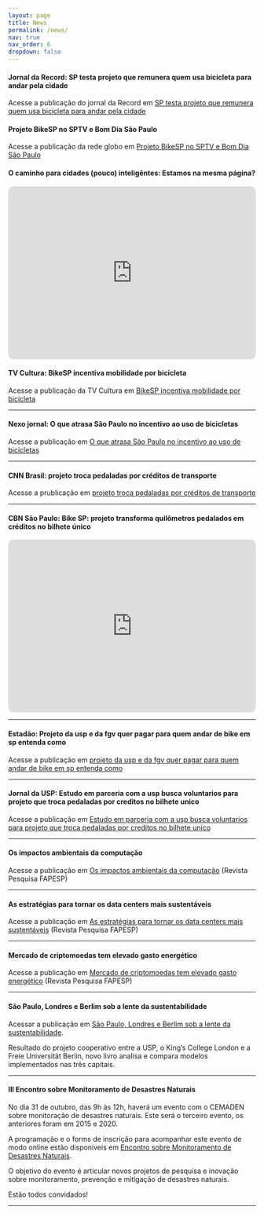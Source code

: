 ```yaml
---
layout: page
title: News
permalink: /news/
nav: true
nav_order: 6
dropdown: false
---
```



#### Jornal da Record: SP testa projeto que remunera quem usa bicicleta para andar pela cidade

Acesse a publicação do jornal da Record em [SP testa projeto que remunera quem usa bicicleta para andar pela cidade](https://www.youtube.com/watch?v=rNxzJedo5Ho) 

#### Projeto BikeSP no SPTV e Bom Dia São Paulo

Acesse a publicação da rede globo em [Projeto BikeSP no SPTV e Bom Dia São Paulo](https://www.youtube.com/watch?v=mtpHS-gHj1A)


#### O caminho para cidades (pouco) inteligêntes: Estamos na mesma página? 

<iframe style="border-radius:12px" src="https://open.spotify.com/embed/episode/21pK7KYOF2H8ZWyZhryxhc" width="100%" height="352" frameBorder="0" allowfullswfullscreen="" allow="autoplay; clipboard-write; encrypted-media; fullscreen; picture-in-picture" loading="lazy"></iframe>


#### TV Cultura: BikeSP incentiva mobilidade por bicicleta

Acesse a publicação da TV Cultura em [BikeSP incentiva mobilidade por bicicleta](https://www.youtube.com/live/0qzTvdDsmjI?si=hCTFkdmKTbksHKTT&t=658)

---

#### Nexo jornal: O que atrasa São Paulo no incentivo ao uso de bicicletas

Acesse a publicação em [O que atrasa São Paulo no incentivo ao uso de bicicletas](https://www.nexojornal.com.br/expresso/2025/06/20/bicicleta-bike-sao-paulo-incentivo)

---

#### CNN Brasil: projeto troca pedaladas por créditos de transporte

Acesse a prublicação em [projeto troca pedaladas por créditos de transporte](https://www.youtube.com/live/cHOxiSIyN4c?t=3899s)

---

#### CBN São Paulo: Bike SP: projeto transforma quilômetros pedalados em créditos no bilhete único

<iframe style="border-radius:12px" src="https://open.spotify.com/embed/episode/3R7JuoQfMUCb6w1tlK6n2C?utm_source=generator" width="100%" height="352" frameBorder="0" allowfullscreen="" allow="autoplay; clipboard-write; encrypted-media; fullscreen; picture-in-picture" loading="lazy"></iframe>

---

#### Estadão: Projeto da usp e da fgv quer pagar para quem andar de bike em sp entenda como

Acesse a publicação em [projeto da usp e da fgv quer pagar para quem andar de bike em sp entenda como](https://www.estadao.com.br/sao-paulo/projeto-da-usp-e-da-fgv-quer-pagar-para-quem-andar-de-bike-em-sp-entenda-como/)

---

#### Jornal da USP: Estudo em parceria com a usp busca voluntarios para projeto que troca pedaladas por creditos no bilhete unico

Acesse a publicação em [Estudo em parceria com a usp busca voluntarios para projeto que troca pedaladas por creditos no bilhete unico](https://jornal.usp.br/universidade/estudo-em-parceria-com-a-usp-busca-voluntarios-para-projeto-que-troca-pedaladas-por-creditos-no-bilhete-unico/)

---

#### Os impactos ambientais da computação
Acesse a publicação em [Os impactos ambientais da computação](https://revistapesquisa.fapesp.br/os-impactos-ambientais-da-computacao/) (Revista Pesquisa FAPESP)

---

#### As estratégias para tornar os data centers mais sustentáveis
Acesse a publicação em [As estratégias para tornar os data centers mais sustentáveis](https://revistapesquisa.fapesp.br/as-estrategias-para-tornar-os-data-centers-mais-sustentaveis/) (Revista Pesquisa FAPESP)

---

#### Mercado de criptomoedas tem elevado gasto energético
Acesse a publicação em [Mercado de criptomoedas tem elevado gasto energético](https://revistapesquisa.fapesp.br/mercado-de-criptomoedas-tem-elevado-gasto-energetico/) (Revista Pesquisa FAPESP)

---

#### São Paulo, Londres e Berlim sob a lente da sustentabilidade

Acessar a publicação em [São Paulo, Londres e Berlim sob a lente da sustentabilidade](https://jornal.usp.br/universidade/sao-paulo-londres-e-berlim-sob-a-lente-da-sustentabilidade/).

Resultado do projeto cooperativo entre a USP, o King’s College London e a Freie Universität Berlin, novo livro analisa e compara modelos implementados nas três capitais.

---


#### III Encontro sobre Monitoramento de Desastres Naturais

No dia 31 de outubro, das 9h às 12h, haverá um evento com o CEMADEN sobre monitoração de desastres naturais. Este será o terceiro evento, os anteriores foram em 2015 e 2020.

A programação e o forms de inscrição para acompanhar este evento de modo online estão disponíveis em [Encontro sobre Monitoramento de Desastres Naturais](https://sites.google.com/view/monitoradesastres-2024).

O objetivo do evento é articular novos projetos de pesquisa e inovação sobre monitoramento, prevenção e mitigação de desastres naturais.

Estão todos convidados!

---
